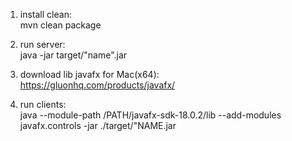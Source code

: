 1. install clean:   
mvn clean package

2. run server:  
java -jar target/"name".jar

3. download lib javafx for Mac(x64):   
https://gluonhq.com/products/javafx/

4. run clients:   
java --module-path /PATH/javafx-sdk-18.0.2/lib --add-modules javafx.controls -jar ./target/"NAME.jar
